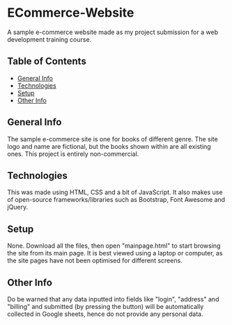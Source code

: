 # ECommerce-Website
A sample e-commerce website made as my project submission for a web development training course.

## Table of Contents
* [General Info](#general-info)
* [Technologies](#technologies)
* [Setup](#setup)
* [Other Info](#other-info)


## General Info
The sample e-commerce site is one for books of different genre. The site logo and name are fictional, but the books shown within are all existing ones. This project is entirely non-commercial.


## Technologies
This was made using HTML, CSS and a bit of JavaScript. It also makes use of open-source frameworks/libraries such as Bootstrap, Font Awesome and jQuery.


## Setup
None. Download all the files, then open "mainpage.html" to start browsing the site from its main page. It is best viewed using a laptop or computer, as the site pages have not been optimised for different screens.


## Other Info
Do be warned that any data inputted into fields like "login", "address" and "billing" and submitted (by pressing the button) will be automatically collected in Google sheets, hence do not provide any personal data.
